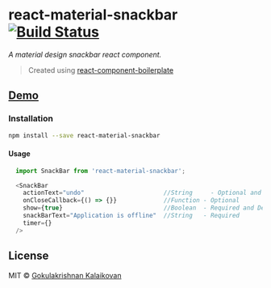 # react-material-snackbar [![Build Status](https://travis-ci.org/gokulkrishh/react-material-snackbar.svg?branch=master)](https://travis-ci.org/gokulkrishh/react-material-snackbar)

*A material design snackbar react component.*


> Created using [react-component-boilerplate](https://gokulkrishh.github.io/react-component-boilerplate/)

## [Demo](https://gokulkrishh.github.io/react-material-snackbar/demo/)

### Installation

```sh
npm install --save react-material-snackbar
```

#### Usage

```js
  import SnackBar from 'react-material-snackbar';

  <SnackBar
    actionText="undo"                      //String 	- Optional and Default - `close`
    onCloseCallback={() => {}}             //Function - Optional
    show={true}                            //Boolean  - Required and Default - `false`
    snackBarText="Application is offline"  //String   - Required
    timer={} 															 //Number   - Optional and Default - `4000` (4 secs)
  />
```

## License

MIT © [Gokulakrishnan Kalaikovan](https://github.com/gokulkrishh)
